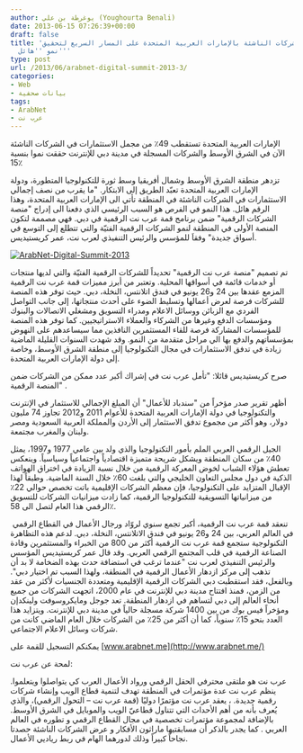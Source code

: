```yaml
---
author: يوغرطة بن علي (Youghourta Benali)
date: 2013-06-15 07:26:39+00:00
draft: false
title: 'عرب نت: الشركات الناشئة بالإمارات العربية المتحدة على المسار السريع لتحقيق
  نمو ''هائل'''
type: post
url: /2013/06/arabnet-digital-summit-2013-3/
categories:
- Web
- بيانات صحفية
tags:
- ArabNet
- عرب نت
---
```


الإمارات العربية المتحدة تستقطب 49٪ من مجمل الاستثمارات في الشركات الناشئة الآن في الشرق الأوسط والشركات المسجلة في مدينة دبي للإنترنت حققت نموا بنسبة 15٪




تزدهر منطقة الشرق الأوسط وشمال أفريقيا وسط ثورة للتكنولوجيا المتطورة، ودولة الإمارات العربية المتحدة تعبّد الطريق إلى الابتكار. "ما يقرب من نصف إجمالي الاستثمارات في الشركات الناشئة في المنطقة تأتي الى الإمارات العربية المتحدة، وهذا الرقم هائل. هذا النمو في الفرص هو السبب الرئيسي الذي دفعنا الى إدراج "منصة الشركات الرقمية" ضمن برنامج قمة عرب نت الرقمية في دبي. فهي مصممة لتكون المنصة الأولى في المنطقة لنمو الشركات الرقمية الفتيّة والتي تتطلع إلى التوسع في أسواق جديدة" وفقاَ للمؤسس والرئيس التنفيذي لعرب نت، عمر كريستيديس.




[![ArabNet-Digital-Summit-2013](https://www.it-scoop.com/wp-content/uploads/2013/04/ArabNet-Digital-Summit-2013.png)
](https://www.it-scoop.com/wp-content/uploads/2013/04/ArabNet-Digital-Summit-2013.png)




تم تصميم "منصة عرب نت الرقمية" تحديداً للشركات الرقمية الفتيّة والتي لديها منتجات أو خدمات قائمة في أسواقها المحلية. وتعتبر من أبرز مميزات قمة عرب نت الرقمية المزمع عقدها بين 24 و26 يونيو في فندق اتلانتس، النخلة، دبي. حيث توفر هذه المنصة للشركات فرصة لعرض أعمالها وتسليط الضوء على أحدث منتجاتها، إلى جانب التواصل الفردي مع الزبائن ووسائل الاعلام ومدراء التسويق ومشغلي الاتصالات والبنوك ومؤسسات الدفع وغيرها من الشركاء والعملاء الاستراتيجيين. كما توفر هذه المنصة للمؤسسات المشاركة فرصة للقاء المستثمرين النافذين مما سيساعدهم على النهوض بمؤسساتهم والدفع بها الي مراحل متقدمة من النمو. وقد شهدت السنوات القليلة الماضية زيادة في تدفق الاستثمارات في مجال التكنولوجيا إلى منطقة الشرق الأوسط، وخاصة إلى دولة الإمارات العربية المتحدة.




صرح كريستيديس قائلا: "تأمل عرب نت في إشراك أكبر عدد ممكن من الشركات ضمن المنصة الرقمية" .




أظهر تقرير صدر مؤخراً من "سندباد للأعمال" أن المبلغ الإجمالي للاستثمار في الإنترنت والتكنولوجيا في دولة الإمارات العربية المتحدة للأعوام 2011 و2012 تجاوز 74 مليون دولار، وهو أكثر من مجموع تدفق الاستثمار إلى الأردن والمملكة العربية السعودية ومصر ولبنان والمغرب مجتمعة.




الجيل الرقمي العربي الملم بأمور التكنولوجيا والذي ولد بين عامي 1977 و1997، يمثل 40٪ من سكان المنطقة ويشكل شريحة متميزة اقتصادياً واجتماعياً وسياسياً. وينعكس تعطش هؤلاء الشباب لخوض المعركة الرقمية من خلال نسبة الزيادة في اختراق الهواتف الذكية في دول مجلس التعاون الخليجي والتي بلغت 60٪ خلال السنة الماضية. وطبقاً لهذا الإقبال المتزايد على التكنولوجيا، فإن معظم الشركات الإقليمية باتت تخصص حوالي 22٪ من ميزانياتها التسويقية للتكنولوجيا الرقمية، كما زادت ميزانيات الشركات للتسويق الرقمي هذا العام لتصل الى 58٪.




<!-- more -->




 تنعقد قمة عرب نت الرقمية، أكبر تجمع سنوي لروّاد ورجال الأعمال في القطاع الرقمي في العالم العربي، بين 24 و26 يونيو في فندق الاتلانتس، النخلة، دبي. لدعم هذه التظاهرة التكنولوجية ستجمع قمة عرب نت الرقمية أكثر من 800 من الخبراء والمستثمرين وقادة الصناعة الرقمية في قلب المجتمع الرقمي العربي. وقد قال عمر كريستيديس المؤسس والرئيس التنفيذي لعرب نت "عندما ترغب في استضافة حدث بهذه الضخامة لا بد أن تذهب إلى مركز ازدهار الأعمال الرقمية في المنطقة، ولهذا السبب تم اختيار دبي". وبالفعل، فقد استقطبت دبي الشركات الرقمية الإقليمية ومتعددة الجنسيات لأكثر من عقد من الزمن، فمنذ افتتاح مدينة دبي للإنترنت في عام 2000، اتجهت الشركات من جميع أنحاء العالم إلى دبي لتساهم في ازدهار المنطقة. تعد جوجل ومايكروسوفت ولينكدإن ومؤخراً فيس بوك من بين 1400 شركة مسجلة حالياً في مدينة دبي للإنترنت. ويتزايد هذا العدد بنحو 15٪ سنوياً، كما أن أكثر من 25٪ من الشركات خلال العام الماضي كانت من شركات وسائل الاعلام الاجتماعي.




يمكنكم التسجيل للقمة على [www.arabnet.me](http://www.arabnet.me/)




لمحة عن عرب نت:




عرب نت هو ملتقى محترفي الحقل الرقمي ورواد الأعمال العرب كي يتواصلوا ويتعلموا. ينظم عرب نت عدة مؤتمرات في المنطقة تهدف لتنمية قطاع الويب وإنشاء شركات رقمية جديدة. ، يعقد عرب نت مؤتمرًا دوليًا (قمة عرب نت – التحول الرقمي)، والذي يُعرف بأنه من أهم الأحداث التي تتناول قطاعيّ الويب والموبايل في الشرق الأوسط. بالإضافة لمجموعة مؤتمرات تخصصية في مجال القطاع الرقمي و تطوره في العالم العربي . كما يجدر بالذكر أن مسابقتيها ماراثون الأفكار و عرض الشركات الناشئة حصدتا نجاحاً كبيراً وذلك لدورهما الهام في ربط رياديي الأعمال.

